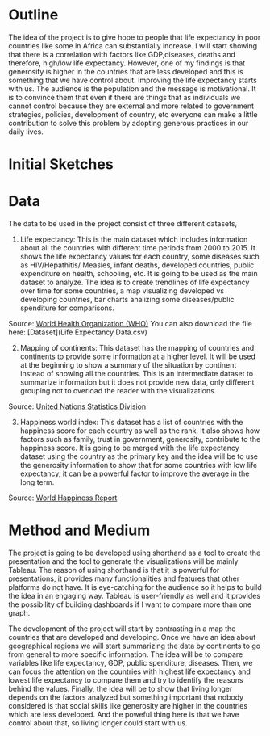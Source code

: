 # Outline

The idea of the project is to give hope to people that life expectancy in poor countries like some in Africa can substantially increase. I will start showing that there is a correlation with factors like GDP,diseases, deaths and therefore, high/low life expectancy. However, one of my findings is that generosity is higher in the countries that are less developed and this is something that we have control about. Improving the life expectancy starts with us. The audience is the population and the message is motivational. It is to convince them that even if there are things that as individuals we cannot control because they are external and more related to government strategies, policies, development of country, etc everyone can make a little contribution to solve this problem by adopting generous practices in our daily lives.

# Initial Sketches

# Data
The data to be used in the project consist of three different datasets,

1) Life expectancy: This is the main dataset which includes information about all the countries with different time periods from 2000 to 2015. It shows the life expectancy values for each country, some diseases such as HIV/Hepathitis/ Measles, infant deaths, developed countries, public expenditure on health, schooling, etc. It is going to be used as the main dataset to analyze. The idea is to create trendlines of life expectancy over time for some countries, a map visualizing developed vs developing countries, bar charts analizing some diseases/public spenditure for comparisons.

Source: [World Health Organization (WHO)](https://www.kaggle.com/kumarajarshi/life-expectancy-who)
You can also download the file here: [Dataset](Life Expectancy Data.csv)

2) Mapping of continents: This dataset has the mapping of countries and continents to provide some information at a higher level. It will be used at the beginning to show a summary of the situation by continent instead of showing all the countries. This is an intermediate dataset to summarize information but it does not provide new data, only different grouping not to overload the reader with the visualizations.

Source: [United Nations Statistics Division](https://statisticstimes.com/geography/countries-by-continents.php)

3) Happiness world index: This dataset has a list of countries with the happiness score for each country as well as the rank. It also shows how factors such as family, trust in government, generosity, contribute to the happiness score. It is going to be merged with the life expectancy dataset using the country as the primary key and the idea will be to use the generosity information to show that for some countries with low life expectancy, it can be a powerful factor to improve the average in the long term.
 
Source: [World Happiness Report](https://www.kaggle.com/unsdsn/world-happiness)


# Method and Medium
 The project is going to be developed using shorthand as a tool to create the presentation and the tool to generate the visualizations will be mainly Tableau.
 The reason of using shorthand is that it is powerful for presentations, it provides many functionalities and features that other platforms do not have. It is eye-catching for the audience so it helps to build the idea in an engaging way. Tableau is user-friendly as well and it provides the possibility of building dashboards if I want to compare more than one graph.
 
The development of the project will start by contrasting in a map the countries that are developed and developing. Once we have an idea about geographical regions we will start summarizing the data by continents to go from general to more specific information. The idea will be to compare variables like life expectancy, GDP, public spenditure, diseases. Then, we can focus the attention on the countries with highest life expectancy and lowest life expectancy to compare them and try to identify the reasons behind the values. Finally, the idea will be to show that living longer depends on the factors analyzed but something important that nobody considered is that social skills like generosity are higher in the countries which are less developed. And the poweful thing here is that we have control about that, so living longer could start with us.
 
